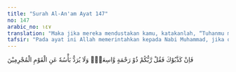 ```yaml
---
title: "Surah Al-An'am Ayat 147"
no: 147
arabic_no: ١٤٧
translation: "Maka jika mereka mendustakan kamu, katakanlah, “Tuhanmu mempunyai rahmat yang luas, dan siksa-Nya kepada orang-orang yang berdosa tidak dapat dielakkan.”"
tafsir: "Pada ayat ini Allah memerintahkan kepada Nabi Muhammad, jika orang kafir itu mendustakan kebenaran yang dijelaskannya mengenai makanan yang halal dan haram, baik untuk kaum Muslimin maupun yang diharamkan khusus untuk kaum Yahudi, hendaklah Nabi saw, menjawab dengan mengatakan bahwa demikianlah ketetapan Allah Yang Maha Pemurah lagi Maha Penyayang, yang amat luas rahmat-Nya dan Mahabijaksana, yang tidak enggan menimpakan siksa-Nya kepada kaum yang durhaka.\n\nAyat ini menurut pendapat Mujahid dan as-Suddy ditujukan kepada orang-orang Yahudi, dan menurut pendapat sebagian ahli tafsir ditujukan kepada kaum musyrikin Mekah, karena Surah al-An'am ini adalah surah Makkiyah. Menurut pendapat pertama maka maksud ayat ini adalah sebagai berikut: \n\nJika orang-orang Yahudi mendustakanmu, hai Muhammad, karena mereka menyangkal bahwa syariat yang diturunkan kepada mereka yang mengharamkan sebagian makanan sebagai balasan dan siksaan atas kedurhakaan mereka, maka katakanlah kepada mereka bahwa meskipun Allah Mahaluas rahmat-Nya dan Maha Pengasih terhadap hamba-Nya, tetapi hal ini tidak bertentangan dengan kebijaksanaan-Nya karena Dia sebagai Yang Mahakuasa, Mahabijaksana dan Mahaadil tetap akan menjatuhkan siksaan dan balasan-Nya kepada orang-orang yang zalim dan durhaka. Menimpakan siksaan kepada orang yang ingkar dan membangkang dapat dianggap sebagai tindakan kasih sayang, karena dengan demikian orang yang bersalah akan menginsafi kesalahannya dan kembali kepada yang benar. Dan mungkin juga sebagai pelajaran bagi siapa saja agar mereka jangan berbuat kezaliman seperti orang yang telah ditimpa azab Allah itu.\n\nMenurut pendapat kedua, dimana ayat ini ditujukan kepada musyrikin Mekah, maka pengertiannya adalah sebagai berikut: \n\nBila kaum musyrikin itu mendustakanmu tentang kesesatan mereka mengharamkan dan menghalalkan sesuatu, katakanlah kepada mereka bahwa Tuhanmu adalah Maha Pengasih dan amat luas rahmat-Nya, karena itu Dia tidak segan menimpakan siksa-Nya di dunia kepadamu atas kesesatan dan kesalahan itu. Maka janganlah kamu teperdaya karena hal itu hanya penangguhan untuk sementara bukan karena Dia tidak akan menyiksamu. Ini adalah ancaman yang keras terhadap mereka apabila mereka tetap membangkang dan tetap mengada-ada kebohongan terhadap Allah dengan mengharamkan apa yang dihalalkan Allah, namun harapan masih diberikan kepada mereka bahwa mereka akan diampuni dengan rahmat dan kasih sayang-Nya bila mereka menghentikan pembangkangan itu bertobat dan beriman kepada-Nya dan kepada Rasul-Nya. Dengan demikian mereka akan berbahagia di dunia dengan menikmati apa yang dihalalkan-Nya dan berbahagia pula di akhirat dengan terhindar dari masuk neraka dan masuk surga yang disediakan-Nya bagi orang-orang yang beriman."
---
```

فَاِنْ كَذَّبُوْكَ فَقُلْ رَّبُّكُمْ ذُوْ رَحْمَةٍ وَّاسِعَةٍۚ وَلَا يُرَدُّ بَأْسُهٗ عَنِ الْقَوْمِ الْمُجْرِمِيْنَ 